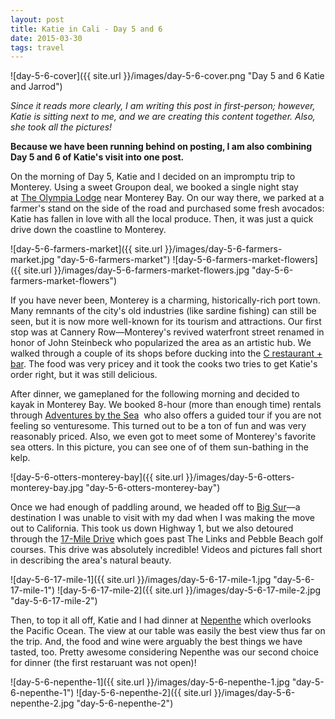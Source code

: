 ```yaml
---
layout: post
title: Katie in Cali - Day 5 and 6
date: 2015-03-30 
tags: travel
---
```


![day-5-6-cover]({{ site.url }}/images/day-5-6-cover.png "Day 5 and 6 Katie and Jarrod")

*Since it reads more clearly, I am writing this post in first-person; however, Katie is sitting next to me, and we are creating this content together. Also, she took all the pictures!*

**Because we have been running behind on posting, I am also combining Day 5 and 6 of Katie's visit into one post.**

On the morning of Day 5, Katie and I decided on an impromptu trip to Monterey. Using a sweet Groupon deal, we booked a single night stay at [The Olympia Lodge](http://www.theolympialodge.com/) near Monterey Bay. On our way there, we parked at a farmer's stand on the side of the road and purchased some fresh avocados: Katie has fallen in love with all the local produce. Then, it was just a quick drive down the coastline to Monterey.

![day-5-6-farmers-market]({{ site.url }}/images/day-5-6-farmers-market.jpg "day-5-6-farmers-market")
![day-5-6-farmers-market-flowers]({{ site.url }}/images/day-5-6-farmers-market-flowers.jpg "day-5-6-farmers-market-flowers")

If you have never been, Monterey is a charming, historically-rich port town. Many remnants of the city's old industries (like sardine fishing) can still be seen, but it is now more well-known for its tourism and attractions. Our first stop was at Cannery Row—Monterey's revived waterfront street renamed in honor of John Steinbeck who popularized the area as an artistic hub. We walked through a couple of its shops before ducking into the [C restaurant + bar](http://www.thecrestaurant-monterey.com/). The food was very pricey and it took the cooks two tries to get Katie's order right, but it was still delicious.

After dinner, we gameplaned for the following morning and decided to kayak in Monterey Bay. We booked 8-hour (more than enough time) rentals through [Adventures by the Sea](http://adventuresbythesea.com/)  who also offers a guided tour if you are not feeling so venturesome. This turned out to be a ton of fun and was very reasonably priced. Also, we even got to meet some of Monterey's favorite sea otters. In this picture, you can see one of of them sun-bathing in the kelp.

![day-5-6-otters-monterey-bay]({{ site.url }}/images/day-5-6-otters-monterey-bay.jpg "day-5-6-otters-monterey-bay")

Once we had enough of paddling around, we headed off to [Big Sur](http://en.wikipedia.org/wiki/Big_Sur)—a destination I was unable to visit with my dad when I was making the move out to California. This took us down Highway 1, but we also detoured through the [17-Mile Drive](http://en.wikipedia.org/wiki/17-Mile_Drive) which goes past The Links and Pebble Beach golf courses. This drive was absolutely incredible! Videos and pictures fall short in describing the area's natural beauty.

![day-5-6-17-mile-1]({{ site.url }}/images/day-5-6-17-mile-1.jpg "day-5-6-17-mile-1")
![day-5-6-17-mile-2]({{ site.url }}/images/day-5-6-17-mile-2.jpg "day-5-6-17-mile-2")

Then, to top it all off, Katie and I had dinner at [Nepenthe](http://www.nepenthebigsur.com/) which overlooks the Pacific Ocean. The view at our table was easily the best view thus far on the trip. And, the food and wine were arguably the best things we have tasted, too. Pretty awesome considering Nepenthe was our second choice for dinner (the first restaruant was not open)!

![day-5-6-nepenthe-1]({{ site.url }}/images/day-5-6-nepenthe-1.jpg "day-5-6-nepenthe-1")
![day-5-6-nepenthe-2]({{ site.url }}/images/day-5-6-nepenthe-2.jpg "day-5-6-nepenthe-2")